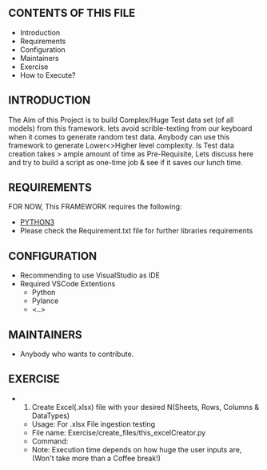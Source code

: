 CONTENTS OF THIS FILE
---------------------

 * Introduction
 * Requirements
 * Configuration
 * Maintainers
 * Exercise
 * How to Execute?


INTRODUCTION
------------

The Aim of this Project is to build Complex/Huge Test data set (of all models) from this framework. 
lets avoid scrible-texting from our keyboard when it comes to generate random test data. Anybody can use this framework to generate Lower<>Higher level complexity. Is Test data creation takes > ample amount of time as Pre-Requisite, Lets discuss here and try to build a script as one-time job & see if it saves our lunch time.

REQUIREMENTS
------------
FOR NOW, This FRAMEWORK requires the following:

 * [PYTHON3](https://www.anaconda.com/products/individual)
 * Please check the Requirement.txt file for further libraries requirements

CONFIGURATION
------------

 * Recommending to use VisualStudio as IDE
 * Required VSCode Extentions
   - Python
   - Pylance
   - <..>

MAINTAINERS
------------
* Anybody who wants to contribute.

EXERCISE
------------
* 1. Create Excel(.xlsx) file with your desired N(Sheets, Rows, Columns & DataTypes)
    - Usage: For .xlsx File ingestion testing
    - File name: Exercise/create_files/this_excelCreator.py
    - Command: <bash run.sh this_excelCreator>
    - Note: Execution time depends on how huge the user inputs are, (Won't take more than a Coffee break!)